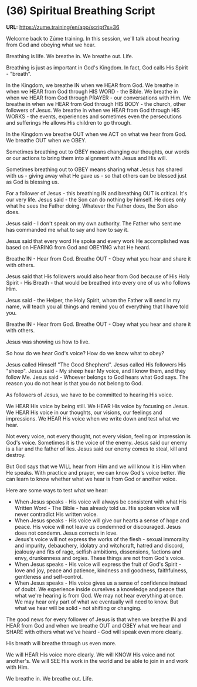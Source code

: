 # (36) Spiritual Breathing Script

**URL:** https://zume.training/en/app/script?s=36

Welcome back to Zúme training. In this session, we'll talk about hearing from God and obeying what we hear.

Breathing is life. We breathe in. We breathe out. Life.

Breathing is just as important in God's Kingdom. In fact, God calls His Spirit - "breath".

In the Kingdom, we breathe IN when we HEAR from God. We breathe in when we HEAR from God through HIS WORD - the Bible. We breathe in when we HEAR from God through PRAYER - our conversations with Him. We breathe in when we HEAR from God through HIS BODY - the church, other followers of Jesus. We breathe in when we HEAR from God through HIS WORKS - the events, experiences and sometimes even the persecutions and sufferings He allows His children to go through.

In the Kingdom we breathe OUT when we ACT on what we hear from God. We breathe OUT when we OBEY.

Sometimes breathing out to OBEY means changing our thoughts, our words or our actions to bring them into alignment with Jesus and His will.

Sometimes breathing out to OBEY means sharing what Jesus has shared with us - giving away what He gave us - so that others can be blessed just as God is blessing us.

For a follower of Jesus - this breathing IN and breathing OUT is critical. It's our very life. Jesus said - the Son can do nothing by himself. He does only what he sees the Father doing. Whatever the Father does, the Son also does.

Jesus said - I don't speak on my own authority. The Father who sent me has commanded me what to say and how to say it.

Jesus said that every word He spoke and every work He accomplished was based on HEARING from God and OBEYING what He heard.

Breathe IN - Hear from God. Breathe OUT - Obey what you hear and share it with others.

Jesus said that His followers would also hear from God because of His Holy Spirit - His Breath - that would be breathed into every one of us who follows Him.

Jesus said - the Helper, the Holy Spirit, whom the Father will send in my name, will teach you all things and remind you of everything that I have told you.

Breathe IN - Hear from God. Breathe OUT - Obey what you hear and share it with others.

Jesus was showing us how to live.

So how do we hear God's voice? How do we know what to obey?

Jesus called Himself "The Good Shepherd". Jesus called His followers His "sheep". Jesus said - My sheep hear My voice, and I know them, and they follow Me. Jesus said - Whoever belongs to God hears what God says. The reason you do not hear is that you do not belong to God.

As followers of Jesus, we have to be committed to hearing His voice.

We HEAR His voice by being still.
We HEAR His voice by focusing on Jesus.
We HEAR His voice in our thoughts, our visions, our feelings and impressions.
We HEAR His voice when we write down and test what we hear.

Not every voice, not every thought, not every vision, feeling or impression is God's voice. Sometimes it is the voice of the enemy. Jesus said our enemy is a liar and the father of lies. Jesus said our enemy comes to steal, kill and destroy.

But God says that we WILL hear from Him and we will know it is Him when He speaks. With practice and prayer, we can know God's voice better. We can learn to know whether what we hear is from God or another voice.

Here are some ways to test what we hear:

- When Jesus speaks - His voice will always be consistent with what His Written Word - The Bible - has already told us. His spoken voice will never contradict His written voice.
- When Jesus speaks - His voice will give our hearts a sense of hope and peace. His voice will not leave us condemned or discouraged. Jesus does not condemn. Jesus corrects in love.
- Jesus's voice will not express the works of the flesh - sexual immorality and impurity, debauchery, idolatry and witchcraft, hatred and discord, jealousy and fits of rage, selfish ambitions, dissensions, factions and envy, drunkenness and orgies. These things are not from God's voice.
- When Jesus speaks - His voice will express the fruit of God's Spirit - love and joy, peace and patience, kindness and goodness, faithfulness, gentleness and self-control.
- When Jesus speaks - His voice gives us a sense of confidence instead of doubt. We experience inside ourselves a knowledge and peace that what we're hearing is from God. We may not hear everything at once. We may hear only part of what we eventually will need to know. But what we hear will be solid - not shifting or changing.

The good news for every follower of Jesus is that when we breathe IN and HEAR from God and when we breathe OUT and OBEY what we hear and SHARE with others what we've heard - God will speak even more clearly.

His breath will breathe through us even more.

We will HEAR His voice more clearly. We will KNOW His voice and not another's. We will SEE His work in the world and be able to join in and work with Him.

We breathe in. We breathe out. Life.
